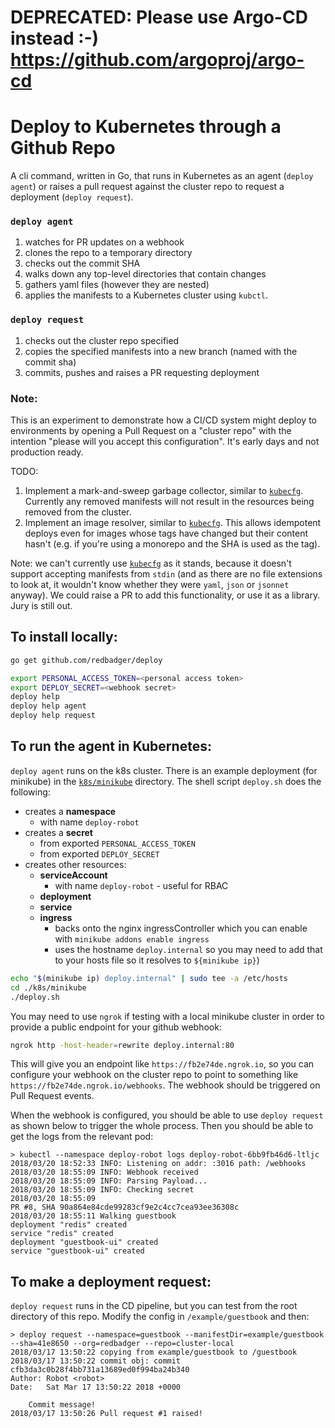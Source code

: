 # DEPRECATED: Please use Argo-CD instead :-) https://github.com/argoproj/argo-cd

# Deploy to Kubernetes through a Github Repo

A cli command, written in Go, that runs in Kubernetes as an agent (`deploy agent`) or raises a pull request against the cluster repo to request a deployment (`deploy request`).

### `deploy agent`

1.  watches for PR updates on a webhook
1.  clones the repo to a temporary directory
1.  checks out the commit SHA
1.  walks down any top-level directories that contain changes
1.  gathers yaml files (however they are nested)
1.  applies the manifests to a Kubernetes cluster using `kubctl`.

### `deploy request`

1.  checks out the cluster repo specified
1.  copies the specified manifests into a new branch (named with the commit sha)
1.  commits, pushes and raises a PR requesting deployment

### Note:

This is an experiment to demonstrate how a CI/CD system might deploy to environments by opening a Pull Request on a "cluster repo" with the intention "please will you accept this configuration". It's early days and not production ready.

TODO:

1.  Implement a mark-and-sweep garbage collector, similar to [`kubecfg`](https://github.com/ksonnet/kubecfg). Currently any removed manifests will not result in the resources being removed from the cluster.
1.  Implement an image resolver, similar to [`kubecfg`](https://github.com/ksonnet/kubecfg). This allows idempotent deploys even for images whose tags have changed but their content hasn't (e.g. if you're using a monorepo and the SHA is used as the tag).

Note: we can't currently use [`kubecfg`](https://github.com/ksonnet/kubecfg) as it stands, because it doesn't support accepting manifests from `stdin` (and as there are no file extensions to look at, it wouldn't know whether they were `yaml`, `json` or `jsonnet` anyway). We could raise a PR to add this functionality, or use it as a library. Jury is still out.

## To install locally:

```bash
go get github.com/redbadger/deploy

export PERSONAL_ACCESS_TOKEN=<personal access token>
export DEPLOY_SECRET=<webhook secret>
deploy help
deploy help agent
deploy help request
```

## To run the agent in Kubernetes:

`deploy agent` runs on the k8s cluster.
There is an example deployment (for minikube) in the [`k8s/minikube`](./k8s/minikube) directory.
The shell script `deploy.sh` does the following:

- creates a **namespace**
  - with name `deploy-robot`
- creates a **secret**
  - from exported `PERSONAL_ACCESS_TOKEN`
  - from exported `DEPLOY_SECRET`
- creates other resources:
  - **serviceAccount**
    - with name `deploy-robot` - useful for RBAC
  - **deployment**
  - **service**
  - **ingress**
    - backs onto the nginx ingressController which you can enable with `minikube addons enable ingress`
    - uses the hostname `deploy.internal` so you may need to add that to your hosts file so it resolves to `${minikube ip}`)

```bash
echo "$(minikube ip) deploy.internal" | sudo tee -a /etc/hosts
cd ./k8s/minikube
./deploy.sh
```

You may need to use `ngrok` if testing with a local minikube cluster in order to provide a public endpoint for your github webhook:

```bash
ngrok http -host-header=rewrite deploy.internal:80
```

This will give you an endpoint like `https://fb2e74de.ngrok.io`, so you can configure your webhook on the cluster repo to point to something like `https://fb2e74de.ngrok.io/webhooks`. The webhook should be triggered on Pull Request events.

When the webhook is configured, you should be able to use `deploy request` as shown below to trigger the whole process. Then you should be able to get the logs from the relevant pod:

```
> kubectl --namespace deploy-robot logs deploy-robot-6bb9fb46d6-ltljc
2018/03/20 18:52:33 INFO: Listening on addr: :3016 path: /webhooks
2018/03/20 18:55:09 INFO: Webhook received
2018/03/20 18:55:09 INFO: Parsing Payload...
2018/03/20 18:55:09 INFO: Checking secret
2018/03/20 18:55:09
PR #8, SHA 90a864e84cde99283cf9e2c4cc7cea93ee36308c
2018/03/20 18:55:11 Walking guestbook
deployment "redis" created
service "redis" created
deployment "guestbook-ui" created
service "guestbook-ui" created
```

## To make a deployment request:

`deploy request` runs in the CD pipeline, but you can test from the root directory of this repo. Modify the config in `/example/guestbook` and then:

```
> deploy request --namespace=guestbook --manifestDir=example/guestbook --sha=41e8650 --org=redbadger --repo=cluster-local
2018/03/17 13:50:22 copying from example/guestbook to /guestbook
2018/03/17 13:50:22 commit obj: commit cfb3da3c0b28f4bb731a13689ed0f994ba24b340
Author: Robot <robot>
Date:   Sat Mar 17 13:50:22 2018 +0000

    Commit message!
2018/03/17 13:50:26 Pull request #1 raised!
```
